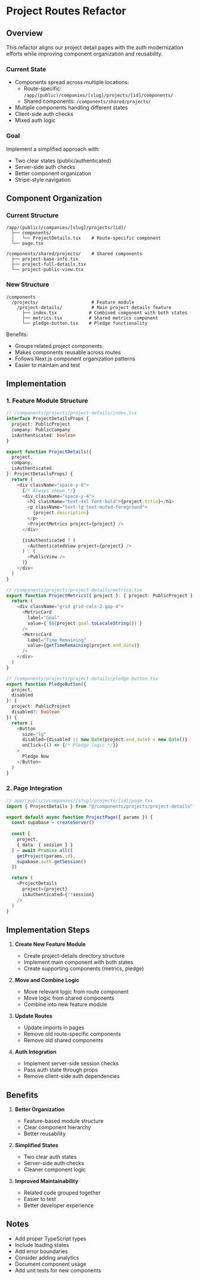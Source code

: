 # Project Routes Refactor

## Overview

This refactor aligns our project detail pages with the auth modernization efforts while improving component organization and reusability.

### Current State
- Components spread across multiple locations:
  * Route-specific: `/app/(public)/companies/[slug]/projects/[id]/components/`
  * Shared components: `/components/shared/projects/`
- Multiple components handling different states
- Client-side auth checks
- Mixed auth logic

### Goal
Implement a simplified approach with:
- Two clear states (public/authenticated)
- Server-side auth checks
- Better component organization
- Stripe-style navigation

## Component Organization

### Current Structure
```
/app/(public)/companies/[slug]/projects/[id]/
  ├── components/
  │   └── ProjectDetails.tsx    # Route-specific component
  └── page.tsx

/components/shared/projects/    # Shared components
  ├── project-base-info.tsx
  ├── project-full-details.tsx
  └── project-public-view.tsx
```

### New Structure
```
/components
  /projects/                    # Feature module
    /project-details/           # Main project details feature
      ├── index.tsx            # Combined component with both states
      ├── metrics.tsx          # Shared metrics component
      └── pledge-button.tsx    # Pledge functionality
```

Benefits:
- Groups related project components
- Makes components reusable across routes
- Follows Next.js component organization patterns
- Easier to maintain and test

## Implementation

### 1. Feature Module Structure
```typescript
// /components/projects/project-details/index.tsx
interface ProjectDetailsProps {
  project: PublicProject
  company: PublicCompany
  isAuthenticated: boolean
}

export function ProjectDetails({
  project,
  company,
  isAuthenticated
}: ProjectDetailsProps) {
  return (
    <div className="space-y-8">
      {/* Always shown */}
      <div className="space-y-4">
        <h1 className="text-4xl font-bold">{project.title}</h1>
        <p className="text-lg text-muted-foreground">
          {project.description}
        </p>
        <ProjectMetrics project={project} />
      </div>

      {isAuthenticated ? (
        <AuthenticatedView project={project} />
      ) : (
        <PublicView />
      )}
    </div>
  )
}

// /components/projects/project-details/metrics.tsx
export function ProjectMetrics({ project }: { project: PublicProject }) {
  return (
    <div className="grid grid-cols-2 gap-4">
      <MetricCard
        label="Goal"
        value={`$${project.goal.toLocaleString()}`}
      />
      <MetricCard
        label="Time Remaining"
        value={getTimeRemaining(project.end_date)}
      />
    </div>
  )
}

// /components/projects/project-details/pledge-button.tsx
export function PledgeButton({
  project,
  disabled
}: {
  project: PublicProject
  disabled?: boolean
}) {
  return (
    <Button
      size="lg"
      disabled={disabled || new Date(project.end_date) < new Date()}
      onClick={() => {/* Pledge logic */}}
    >
      Pledge Now
    </Button>
  )
}
```

### 2. Page Integration
```typescript
// app/(public)/companies/[slug]/projects/[id]/page.tsx
import { ProjectDetails } from "@/components/projects/project-details"

export default async function ProjectPage({ params }) {
  const supabase = createServer()
  
  const [
    project,
    { data: { session } }
  ] = await Promise.all([
    getProject(params.id),
    supabase.auth.getSession()
  ])

  return (
    <ProjectDetails
      project={project}
      isAuthenticated={!!session}
    />
  )
}
```

## Implementation Steps

1. **Create New Feature Module**
   - Create project-details directory structure
   - Implement main component with both states
   - Create supporting components (metrics, pledge)

2. **Move and Combine Logic**
   - Move relevant logic from route component
   - Move logic from shared components
   - Combine into new feature module

3. **Update Routes**
   - Update imports in pages
   - Remove old route-specific components
   - Remove old shared components

4. **Auth Integration**
   - Implement server-side session checks
   - Pass auth state through props
   - Remove client-side auth dependencies

## Benefits

1. **Better Organization**
   - Feature-based module structure
   - Clear component hierarchy
   - Better reusability

2. **Simplified States**
   - Two clear auth states
   - Server-side auth checks
   - Cleaner component logic

3. **Improved Maintainability**
   - Related code grouped together
   - Easier to test
   - Better developer experience

## Notes

- Add proper TypeScript types
- Include loading states
- Add error boundaries
- Consider adding analytics
- Document component usage
- Add unit tests for new components